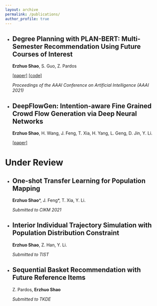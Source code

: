 ```yaml
---
layout: archive
permalink: /publications/
author_profile: true
---
```




- ## Degree Planning with PLAN-BERT: Multi-Semester Recommendation Using Future Courses of Interest

  **Erzhuo Shao**, S. Guo, Z. Pardos

  [[paper]](https://ojs.aaai.org/index.php/AAAI/article/view/17751) [[code]](https://github.com/CAHLR/plan-bert-aaai)

  *Proceedings of the AAAI Conference on Artificial Intelligence (AAAI 2021)*



- ## DeepFlowGen: Intention-aware Fine Grained Crowd Flow Generation via Deep Neural Networks

  **Erzhuo Shao**, H. Wang, J. Feng, T. Xia, H. Yang, L. Geng, D. Jin, Y. Li.

  [[paper]](https://ieeexplore.ieee.org/document/9416248)



# Under Review

- ## One-shot Transfer Learning for Population Mapping

  **Erzhuo Shao***, J. Feng*, T. Xia, Y. Li.

  *Submitted to CIKM 2021*



- ## Interior Individual Trajectory Simulation with Population Distribution Constraint

  **Erzhuo Shao**, Z. Han, Y. Li.

  *Submitted to TIST*



- ## Sequential Basket Recommendation with Future Reference Items

  Z. Pardos, **Erzhuo Shao**

  *Submitted to TKDE*
